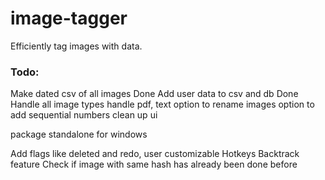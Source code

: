# image-tagger
Efficiently tag images with data.

### Todo:

Make dated csv of all images Done
Add user data to csv and db Done
Handle all image types
handle pdf, text
option to rename images
option to add sequential numbers
clean up ui

package standalone for windows

Add flags like deleted and redo, user customizable
Hotkeys
Backtrack feature
Check if image with same hash has already been done before

